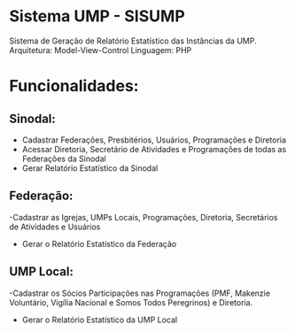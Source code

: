 # Sistema UMP - SISUMP
Sistema de Geração de Relatório Estatístico das Instâncias da UMP.
Arquitetura: Model-View-Control
Linguagem: PHP

# Funcionalidades:

## Sinodal:
- Cadastrar Federações, Presbitérios, Usuários, Programações e Diretoria
- Acessar Diretoria, Secretário de Atividades e Programações de todas as Federações da Sinodal
- Gerar Relatório Estatístico da Sinodal

## Federação:
-Cadastrar as Igrejas, UMPs Locais, Programações, Diretoria, Secretários de Atividades e Usuários
- Gerar o Relatório Estatístico da Federação
## UMP Local:
-Cadastrar os Sócios Participações nas Programações (PMF, Makenzie Voluntário, Vigília Nacional e Somos Todos Peregrinos) e Diretoria.
- Gerar o Relatório Estatístico da UMP Local
